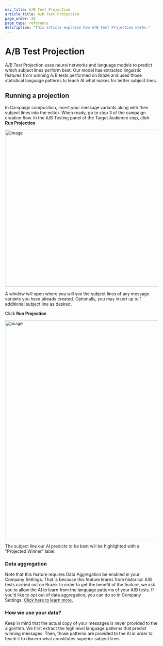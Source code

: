 ```yaml
---
nav_title: A/B Test Projection
article_title: A/B Test Projection
page_order: 20
page_type: reference
description: "This article explains how A/B Test Projection works."
---
```


# A/B Test Projection

A/B Test Projection uses neural networks and language models to predict which subject lines perform best. Our model has extracted linguistic features from winning A/B tests performed on Braze and used those statistical language patterns to teach AI what makes for better subject lines.

## Running a projection

In Campaign composition, insert your message variants along with their subject lines into the editor. When ready, go to step 3 of the campaign creation flow. In the A/B Testing panel of the Target Audience step, click **Run Projection**

<img width="518" alt="image" src="https://github.com/braze-inc/braze-docs/assets/17167198/8e74835c-76e4-4241-9763-c4f86a622c75">

A window will open where you will see the subject lines of any message variants you have already created. Optionally, you may insert up to 1 additional subject line as desired.

Click **Run Projection**

<img width="722" alt="image" src="https://github.com/braze-inc/braze-docs/assets/17167198/f9ad45a3-6565-467b-a7f6-35277bef7699">

The subject line our AI predicts to be best will be highlighted with a "Projected Winner" label.

### Data aggregation 

Note that this feature requires Data Aggregation be enabled in your Company Settings. That is because this feature learns from historical A/B tests carried out on Braze. In order to get the benefit of the feature, we ask you to allow the AI to learn from the language patterns of your A/B tests. If you'd like to opt out of data aggregation, you can do so in Company Settings. [Click here to learn more.
](braze.com/docs)

### How we use your data?

Keep in mind that the actual copy of your messages is never provided to the algorithm. We first extract the high level language patterns that predict winning messages. Then, those patterns are provided to the AI in order to teach it to discern what constitutes superior subject lines.

